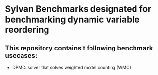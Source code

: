 # Sylvan Benchmarks designated for benchmarking dynamic variable reordering

## This repository contains t following benchmark usecases:
- DPMC: solver that solves weighted model counting (WMC)